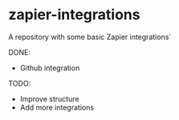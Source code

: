 # zapier-integrations
A repository with some basic Zapier integrations´

DONE:
- Github integration

TODO:
- Improve structure
- Add more integrations
